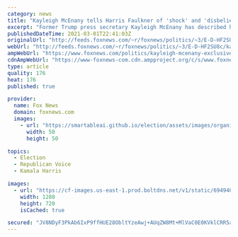 ```yaml
---
category: news
title: "Kayleigh McEnany tells Harris Faulkner of 'shock' and 'disbelief' at deadly Capitol riot"
excerpt: "Former Trump press secretary Kayleigh McEnany has described her emotions during the Jan. 6 attack on the U.S. Capitol in her first interview since leaving the White House."
publishedDateTime: 2021-03-01T22:41:03Z
originalUrl: "http://feeds.foxnews.com/~r/foxnews/politics/~3/E-D-HF2SU8c/kayleigh-mcenany-exclusive-interview-capitol-riot-shock-disbelief"
webUrl: "http://feeds.foxnews.com/~r/foxnews/politics/~3/E-D-HF2SU8c/kayleigh-mcenany-exclusive-interview-capitol-riot-shock-disbelief"
ampWebUrl: "https://www.foxnews.com/politics/kayleigh-mcenany-exclusive-interview-capitol-riot-shock-disbelief.amp"
cdnAmpWebUrl: "https://www-foxnews-com.cdn.ampproject.org/c/s/www.foxnews.com/politics/kayleigh-mcenany-exclusive-interview-capitol-riot-shock-disbelief.amp"
type: article
quality: 176
heat: 176
published: true

provider:
  name: Fox News
  domain: foxnews.com
  images:
    - url: "https://smartableai.github.io/election/assets/images/organizations/foxnews.com-50x50.jpg"
      width: 50
      height: 50

topics:
  - Election
  - Republican Voice
  - Kamala Harris

images:
  - url: "https://cf-images.us-east-1.prod.boltdns.net/v1/static/694940094001/04d2b9b6-650e-49fb-897f-b5c0cfa14348/93273dfe-1ab6-428b-9db2-dbe01a569bf9/1280x720/match/image.jpg"
    width: 1280
    height: 720
    isCached: true

secured: "JV8NDyF3PkAb6IxP9ffHUE28ObltYzeAwj+AUqZW8Mt+MlVaC0E0KVklCRR5aTOfKCOJw7+olATm9tdSjXDs70ENDIp6oMOqvZ8SMRScwixwMA/xyNkzuCYIW7E59j3SihIWuppBb70LGU2T1vCS9bTm5ykjSfO4RkB5XZhTdI4cx+DGRCp2S3XWt5hiyllDvBRG1MWaT15dbDbXrXYu++w3XXi1d0b71xAdU8glZTlp9YkCF8j1BRRYW0gyEPrWjjhS/tgvaZRk7+F7IqiCWwge8Dpc177V08nlo58kK1v1NONXTWFWCKxiX8hFNlr1M9OI9CjOuSYnBQ4vDdfYv3145w5alP0Zay8RnU+iv70=;QLW93Htw4zPAILz1n0BDQg=="
---
```


